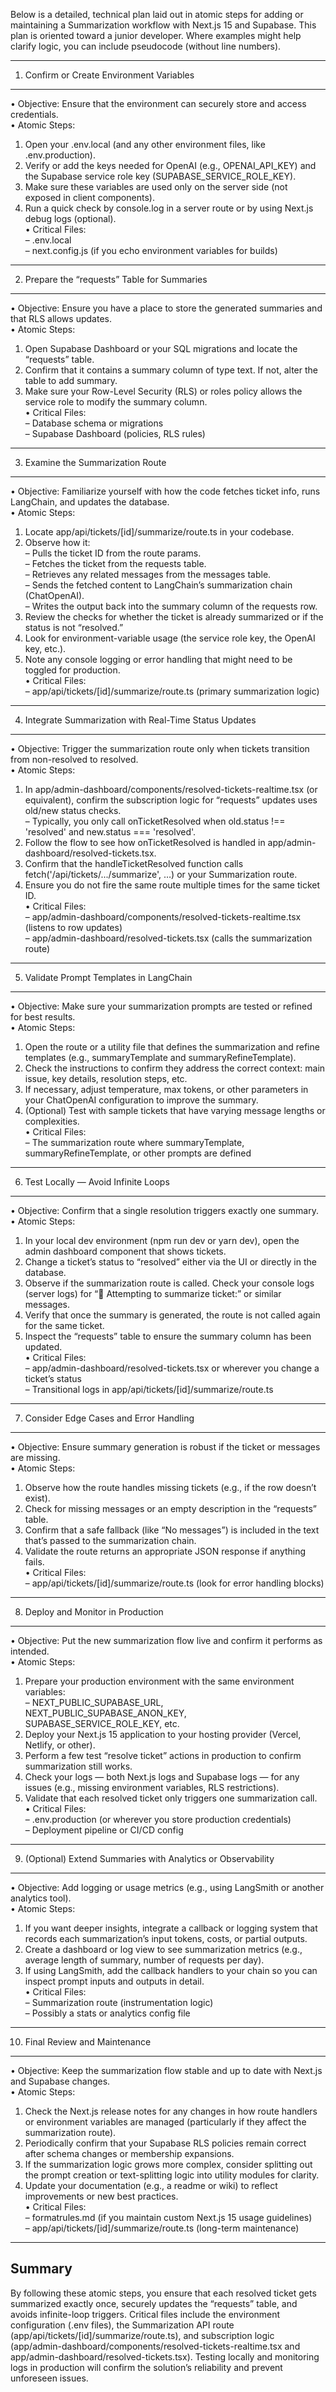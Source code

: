 Below is a detailed, technical plan laid out in atomic steps for adding or maintaining a Summarization workflow with Next.js 15 and Supabase. This plan is oriented toward a junior developer. Where examples might help clarify logic, you can include pseudocode (without line numbers).

--------------------------------------------------------------------------------
1. Confirm or Create Environment Variables
--------------------------------------------------------------------------------
• Objective: Ensure that the environment can securely store and access credentials.  
• Atomic Steps:  
  1. Open your .env.local (and any other environment files, like .env.production).  
  2. Verify or add the keys needed for OpenAI (e.g., OPENAI_API_KEY) and the Supabase service role key (SUPABASE_SERVICE_ROLE_KEY).  
  3. Make sure these variables are used only on the server side (not exposed in client components).  
  4. Run a quick check by console.log in a server route or by using Next.js debug logs (optional).  
• Critical Files:  
  – .env.local  
  – next.config.js (if you echo environment variables for builds)  

--------------------------------------------------------------------------------
2. Prepare the “requests” Table for Summaries
--------------------------------------------------------------------------------
• Objective: Ensure you have a place to store the generated summaries and that RLS allows updates.  
• Atomic Steps:  
  1. Open Supabase Dashboard or your SQL migrations and locate the “requests” table.  
  2. Confirm that it contains a summary column of type text. If not, alter the table to add summary.  
  3. Make sure your Row-Level Security (RLS) or roles policy allows the service role to modify the summary column.  
• Critical Files:  
  – Database schema or migrations  
  – Supabase Dashboard (policies, RLS rules)  

--------------------------------------------------------------------------------
3. Examine the Summarization Route
--------------------------------------------------------------------------------
• Objective: Familiarize yourself with how the code fetches ticket info, runs LangChain, and updates the database.  
• Atomic Steps:  
  1. Locate app/api/tickets/[id]/summarize/route.ts in your codebase.  
  2. Observe how it:  
     – Pulls the ticket ID from the route params.  
     – Fetches the ticket from the requests table.  
     – Retrieves any related messages from the messages table.  
     – Sends the fetched content to LangChain’s summarization chain (ChatOpenAI).  
     – Writes the output back into the summary column of the requests row.  
  3. Review the checks for whether the ticket is already summarized or if the status is not “resolved.”  
  4. Look for environment-variable usage (the service role key, the OpenAI key, etc.).  
  5. Note any console logging or error handling that might need to be toggled for production.  
• Critical Files:  
  – app/api/tickets/[id]/summarize/route.ts (primary summarization logic)  

--------------------------------------------------------------------------------
4. Integrate Summarization with Real-Time Status Updates
--------------------------------------------------------------------------------
• Objective: Trigger the summarization route only when tickets transition from non-resolved to resolved.  
• Atomic Steps:  
  1. In app/admin-dashboard/components/resolved-tickets-realtime.tsx (or equivalent), confirm the subscription logic for “requests” updates uses old/new status checks.  
     – Typically, you only call onTicketResolved when old.status !== 'resolved' and new.status === 'resolved'.  
  2. Follow the flow to see how onTicketResolved is handled in app/admin-dashboard/resolved-tickets.tsx.  
  3. Confirm that the handleTicketResolved function calls fetch('/api/tickets/.../summarize', …) or your Summarization route.  
  4. Ensure you do not fire the same route multiple times for the same ticket ID.  
• Critical Files:  
  – app/admin-dashboard/components/resolved-tickets-realtime.tsx (listens to row updates)  
  – app/admin-dashboard/resolved-tickets.tsx (calls the summarization route)  

--------------------------------------------------------------------------------
5. Validate Prompt Templates in LangChain
--------------------------------------------------------------------------------
• Objective: Make sure your summarization prompts are tested or refined for best results.  
• Atomic Steps:  
  1. Open the route or a utility file that defines the summarization and refine templates (e.g., summaryTemplate and summaryRefineTemplate).  
  2. Check the instructions to confirm they address the correct context: main issue, key details, resolution steps, etc.  
  3. If necessary, adjust temperature, max tokens, or other parameters in your ChatOpenAI configuration to improve the summary.  
  4. (Optional) Test with sample tickets that have varying message lengths or complexities.  
• Critical Files:  
  – The summarization route where summaryTemplate, summaryRefineTemplate, or other prompts are defined  

--------------------------------------------------------------------------------
6. Test Locally — Avoid Infinite Loops
--------------------------------------------------------------------------------
• Objective: Confirm that a single resolution triggers exactly one summary.  
• Atomic Steps:  
  1. In your local dev environment (npm run dev or yarn dev), open the admin dashboard component that shows tickets.  
  2. Change a ticket’s status to “resolved” either via the UI or directly in the database.  
  3. Observe if the summarization route is called. Check your console logs (server logs) for “🎫 Attempting to summarize ticket:” or similar messages.  
  4. Verify that once the summary is generated, the route is not called again for the same ticket.  
  5. Inspect the “requests” table to ensure the summary column has been updated.  
• Critical Files:  
  – app/admin-dashboard/resolved-tickets.tsx or wherever you change a ticket’s status  
  – Transitional logs in app/api/tickets/[id]/summarize/route.ts  

--------------------------------------------------------------------------------
7. Consider Edge Cases and Error Handling
--------------------------------------------------------------------------------
• Objective: Ensure summary generation is robust if the ticket or messages are missing.  
• Atomic Steps:  
  1. Observe how the route handles missing tickets (e.g., if the row doesn’t exist).  
  2. Check for missing messages or an empty description in the “requests” table.  
  3. Confirm that a safe fallback (like “No messages”) is included in the text that’s passed to the summarization chain.  
  4. Validate the route returns an appropriate JSON response if anything fails.  
• Critical Files:  
  – app/api/tickets/[id]/summarize/route.ts (look for error handling blocks)  

--------------------------------------------------------------------------------
8. Deploy and Monitor in Production
--------------------------------------------------------------------------------
• Objective: Put the new summarization flow live and confirm it performs as intended.  
• Atomic Steps:  
  1. Prepare your production environment with the same environment variables:  
     – NEXT_PUBLIC_SUPABASE_URL, NEXT_PUBLIC_SUPABASE_ANON_KEY, SUPABASE_SERVICE_ROLE_KEY, etc.  
  2. Deploy your Next.js 15 application to your hosting provider (Vercel, Netlify, or other).  
  3. Perform a few test “resolve ticket” actions in production to confirm summarization still works.  
  4. Check your logs — both Next.js logs and Supabase logs — for any issues (e.g., missing environment variables, RLS restrictions).  
  5. Validate that each resolved ticket only triggers one summarization call.  
• Critical Files:  
  – .env.production (or wherever you store production credentials)  
  – Deployment pipeline or CI/CD config  

--------------------------------------------------------------------------------
9. (Optional) Extend Summaries with Analytics or Observability
--------------------------------------------------------------------------------
• Objective: Add logging or usage metrics (e.g., using LangSmith or another analytics tool).  
• Atomic Steps:  
  1. If you want deeper insights, integrate a callback or logging system that records each summarization’s input tokens, costs, or partial outputs.  
  2. Create a dashboard or log view to see summarization metrics (e.g., average length of summary, number of requests per day).  
  3. If using LangSmith, add the callback handlers to your chain so you can inspect prompt inputs and outputs in detail.  
• Critical Files:  
  – Summarization route (instrumentation logic)  
  – Possibly a stats or analytics config file  

--------------------------------------------------------------------------------
10. Final Review and Maintenance
--------------------------------------------------------------------------------
• Objective: Keep the summarization flow stable and up to date with Next.js and Supabase changes.  
• Atomic Steps:  
  1. Check the Next.js release notes for any changes in how route handlers or environment variables are managed (particularly if they affect the summarization route).  
  2. Periodically confirm that your Supabase RLS policies remain correct after schema changes or membership expansions.  
  3. If the summarization logic grows more complex, consider splitting out the prompt creation or text-splitting logic into utility modules for clarity.  
  4. Update your documentation (e.g., a readme or wiki) to reflect improvements or new best practices.  
• Critical Files:  
  – formatrules.md (if you maintain custom Next.js 15 usage guidelines)  
  – app/api/tickets/[id]/summarize/route.ts (long-term maintenance)  

--------------------------------------------------------------------------------
Summary
--------------------------------------------------------------------------------
By following these atomic steps, you ensure that each resolved ticket gets summarized exactly once, securely updates the “requests” table, and avoids infinite-loop triggers. Critical files include the environment configuration (.env files), the Summarization API route (app/api/tickets/[id]/summarize/route.ts), and subscription logic (app/admin-dashboard/components/resolved-tickets-realtime.tsx and app/admin-dashboard/resolved-tickets.tsx). Testing locally and monitoring logs in production will confirm the solution’s reliability and prevent unforeseen issues.
